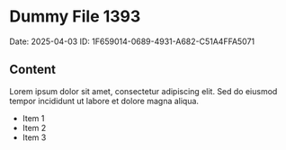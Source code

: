 # Dummy File 1393

Date: 2025-04-03
ID: 1F659014-0689-4931-A682-C51A4FFA5071

## Content

Lorem ipsum dolor sit amet, consectetur adipiscing elit.
Sed do eiusmod tempor incididunt ut labore et dolore magna aliqua.

* Item 1
* Item 2
* Item 3
